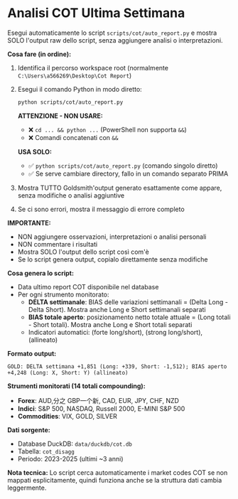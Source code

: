 # Analisi COT Ultima Settimana

Esegui automaticamente lo script `scripts/cot/auto_report.py` e mostra SOLO l'output raw dello script, senza aggiungere analisi o interpretazioni.

**Cosa fare (in ordine):**
1. Identifica il percorso workspace root (normalmente `C:\Users\a566269\Desktop\Cot Report`)
2. Esegui il comando Python in modo diretto:
   ```bash
   python scripts/cot/auto_report.py
   ```
   **ATTENZIONE - NON USARE:**
   - ❌ `cd ... && python ...` (PowerShell non supporta `&&`)
   - ❌ Comandi concatenati con `&&`
   
   **USA SOLO:**
   - ✅ `python scripts/cot/auto_report.py` (comando singolo diretto)
   - ✅ Se serve cambiare directory, fallo in un comando separato PRIMA
3. Mostra TUTTO Goldsmith'output generato esattamente come appare, senza modifiche o analisi aggiuntive
4. Se ci sono errori, mostra il messaggio di errore completo

**IMPORTANTE:**
- NON aggiungere osservazioni, interpretazioni o analisi personali
- NON commentare i risultati
- Mostra SOLO l'output dello script così com'è
- Se lo script genera output, copialo direttamente senza modifiche

**Cosa genera lo script:**
- Data ultimo report COT disponibile nel database
- Per ogni strumento monitorato:
  - **DELTA settimanale**: BIAS delle variazioni settimanali = (Delta Long - Delta Short). Mostra anche Long e Short settimanali separati
  - **BIAS totale aperto**: posizionamento netto totale attuale = (Long totali - Short totali). Mostra anche Long e Short totali separati
  - Indicatori automatici: (forte long/short), (strong long/short), (allineato)

**Formato output:**
```
GOLD: DELTA settimana +1,851 (Long: +339, Short: -1,512); BIAS aperto +4,248 (Long: X, Short: Y) (allineato)
```

**Strumenti monitorati (14 totali compounding):**
- **Forex**: AUD,分之 GBP一个新, CAD, EUR, JPY, CHF, NZD
- **Indici**: S&P 500, NASDAQ, Russell 2000, E-MINI S&P 500
- **Commodities**: VIX, GOLD, SILVER

**Dati sorgente:**
- Database DuckDB: `data/duckdb/cot.db`
- Tabella: `cot_disagg`
- Periodo: 2023-2025 (ultimi ~3 anni)

**Nota tecnica:** Lo script cerca automaticamente i market codes COT se non mappati esplicitamente, quindi funziona anche se la struttura dati cambia leggermente.